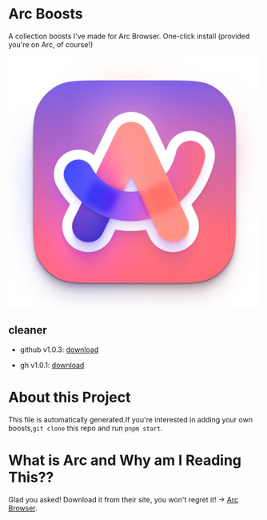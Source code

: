 # Arc Boosts
    
A collection boosts I've made for Arc Browser. One-click install (provided you're on Arc, of course!)
    

![](/doc/icon.webp)

## cleaner

- github v1.0.3: [download](https://arc.net/boost/eofiwje)

- gh v1.0.1: [download](https://arc.net/boost/owiefoew)

# About this Project

This file is automatically generated.If you're interested in adding your own boosts,`git clone` this repo and run `pnpm start`.

# What is Arc and Why am I Reading This??

Glad you asked! Download it from their site, you won't regret it! -> [Arc Browser](https://arc.net/gift/5a2737fa).